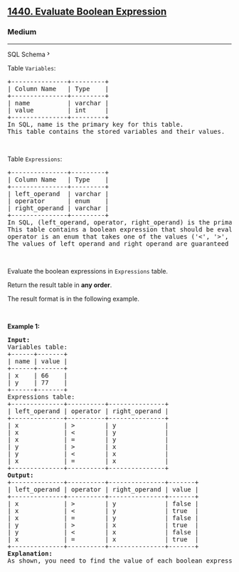 <h2><a href="https://leetcode.com/problems/evaluate-boolean-expression/">1440. Evaluate Boolean Expression</a></h2><h3>Medium</h3><hr><div class="sql-schema-wrapper__3VBi"><a class="sql-schema-link__3cEg">SQL Schema<svg viewBox="0 0 24 24" width="1em" height="1em" class="icon__1Md2"><path fill-rule="evenodd" d="M10 6L8.59 7.41 13.17 12l-4.58 4.59L10 18l6-6z"></path></svg></a></div><div><p>Table <code>Variables</code>:</p>

<pre>+---------------+---------+
| Column Name   | Type    |
+---------------+---------+
| name          | varchar |
| value         | int     |
+---------------+---------+
In SQL, name is the primary key for this table.
This table contains the stored variables and their values.
</pre>

<p>&nbsp;</p>

<p>Table <code>Expressions</code>:</p>

<pre>+---------------+---------+
| Column Name   | Type    |
+---------------+---------+
| left_operand  | varchar |
| operator      | enum    |
| right_operand | varchar |
+---------------+---------+
In SQL, (left_operand, operator, right_operand) is the primary key for this table.
This table contains a boolean expression that should be evaluated.
operator is an enum that takes one of the values ('&lt;', '&gt;', '=')
The values of left_operand and right_operand are guaranteed to be in the Variables table.
</pre>

<p>&nbsp;</p>

<p>Evaluate the boolean expressions in <code>Expressions</code> table.</p>

<p>Return the result table in <strong>any order</strong>.</p>

<p>The result format is in the following example.</p>

<p>&nbsp;</p>
<p><strong class="example">Example 1:</strong></p>

<pre><strong>Input:</strong> 
Variables table:
+------+-------+
| name | value |
+------+-------+
| x    | 66    |
| y    | 77    |
+------+-------+
Expressions table:
+--------------+----------+---------------+
| left_operand | operator | right_operand |
+--------------+----------+---------------+
| x            | &gt;        | y             |
| x            | &lt;        | y             |
| x            | =        | y             |
| y            | &gt;        | x             |
| y            | &lt;        | x             |
| x            | =        | x             |
+--------------+----------+---------------+
<strong>Output:</strong> 
+--------------+----------+---------------+-------+
| left_operand | operator | right_operand | value |
+--------------+----------+---------------+-------+
| x            | &gt;        | y             | false |
| x            | &lt;        | y             | true  |
| x            | =        | y             | false |
| y            | &gt;        | x             | true  |
| y            | &lt;        | x             | false |
| x            | =        | x             | true  |
+--------------+----------+---------------+-------+
<strong>Explanation:</strong> 
As shown, you need to find the value of each boolean expression in the table using the variables table.
</pre>
</div>